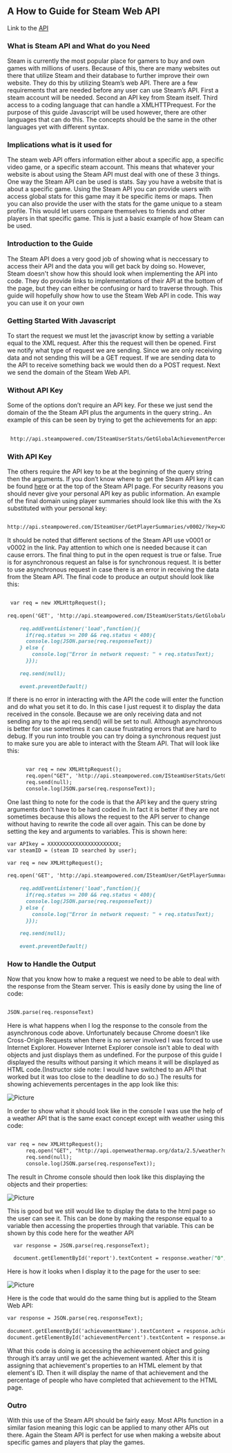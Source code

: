 ## A How to Guide for Steam Web API

Link to the [API](https://developer.valvesoftware.com/wiki/Steam_Web_API)

### What is Steam API and What do you Need

Steam is currently the most popular place for gamers to buy and own games with millions of users. Because of this, there are many websites out there that utilize Steam and their database to further improve their own website. They do this by utilizing Steam’s web API. There are a few requirements that are needed before any user can use Steam’s API. First a steam account will be needed. Second an API key from Steam itself. Third access to a coding language that can handle a XMLHTTPrequest. For the purpose of this guide Javascript will be used however, there are other languages that can do this. The concepts should be the same in the other languages yet with different syntax. 

### Implications what is it used for

The steam web API offers information either about a specific app, a specific video game, or a specific steam account. This means that whatever your website is about using the Steam API must deal with one of these 3 things. One way the Steam API can be used is stats. Say you have a website that is about a specific game. Using the Steam API you can provide users with access global stats for this game may it be specific items or maps. Then you can also provide the user with the stats for the game unique to a steam profile. This would let users compare themselves to friends and other players in that specific game. This is just a basic example of how Steam can be used.

### Introduction to the Guide

The Steam API does a very good job of showing what is neccessary to access their API and the data you will get back by doing so. However, Steam doesn't show how this should look when implementing the API into code. They do provide links to implementations of their API at the bottom of the page, but they can either be confusing or hard to traverse through. This guide will hopefully show how to use the Steam Web API in code. This way you can use it on your own

### Getting Started With Javascript
	
  To start the request we must let the javascript know by setting a variable equal to the XML request. After this the request will then be opened. First we notify what type of request we are sending. Since we are only receiving data and not sending this will be a GET request. If we are sending data to the API to receive something back we would then do a POST request. Next we send the domain of the Steam Web API.
	
### Without API Key

Some of the options don’t require an API key. For these we just send the domain of the the Steam API plus the arguments in the query string.. An example of this can be seen by trying to get the achievements for an app:

```markdown
 
 http://api.steampowered.com/ISteamUserStats/GetGlobalAchievementPercentagesForApp/v0002/?gameid=440&format=xml

```
### With API Key

The others require the API  key to be at the beginning of the query string then the arguments. If you don’t know where to get the Steam API key it can be found [here](https://steamcommunity.com/login/home/?goto=%2Fdev%2Fapikey) or at the top of the Steam API page. For security reasons you should never give your personal API key as public information. An example of the final domain using player summaries should look like this with the Xs substituted with your personal key:

```markdown

http://api.steampowered.com/ISteamUser/GetPlayerSummaries/v0002/?key=XXXXXXXXXXXXXXXXXXXXXXX&steamids=76561197960435530

```

It should be noted that different sections of the Steam API use v0001 or v0002 in the link. Pay attention to which one is needed because it can cause errors. The final thing to put in the open request is true or false. True is for asynchronous  request an false is for synchronous request. It is better to use asynchronous request in case there is an error in receiving the data from the Steam API. The final code to produce an output should look like this:

```markdown

 var req = new XMLHttpRequest();
  
req.open('GET', 'http://api.steampowered.com/ISteamUserStats/GetGlobalAchievementPercentagesForApp/v0002/?gameid=440&format=xml', true);
   
    req.addEventListener('load',function(){
      if(req.status >= 200 && req.status < 400){
	  console.log(JSON.parse(req.responseText))
    } else {
        console.log("Error in network request: " + req.statusText);
      }});
    
    req.send(null);
	
    event.preventDefault()


```

If there is no error in interacting with the API the code will enter the function and do what you set it to do. In this case I just request it to display the data received in the console. Because we are only receiving data and not sending any to the api req.send() will be set to null. Although asynchronous is better for use sometimes it can cause frustrating errors that are hard to debug. If you run into trouble you can try doing a synchronous request just to make sure you are able to interact with the Steam API. That will look like this:

```markdown

      var req = new XMLHttpRequest();
      req.open("GET", 'http://api.steampowered.com/ISteamUserStats/GetGlobalAchievementPercentagesForApp/v0002/?gameid=440&format=xml', false);
      req.send(null);
      console.log(JSON.parse(req.responseText));


```

One last thing to note for the code is that the API key and the query string arguments don't have to be hard coded in. In fact it is better if they are not sometimes because this allows the request to the API server to change without having to rewrite the code all over again. This can be done by setting the key and arguments to variables. This is shown here:

```markdown
var APIkey = XXXXXXXXXXXXXXXXXXXXXXX;
var steamID = (steam ID searched by user);

var req = new XMLHttpRequest();
  
req.open('GET', 'http://api.steampowered.com/ISteamUser/GetPlayerSummaries/v0002/?key=' + APIkey + '&steamids=' + steamID, true);
   
    req.addEventListener('load',function(){
      if(req.status >= 200 && req.status < 400){
	  console.log(JSON.parse(req.responseText))
    } else {
        console.log("Error in network request: " + req.statusText);
      }});
    
    req.send(null);
	
    event.preventDefault()


```

### How to Handle the Output
	
Now that you know how to make a request we need to be able to deal with the response from the Steam server. This is easily done by using the line of code:

```markdown

JSON.parse(req.responseText)

```

Here is what happens when I log the response to the console from the asynchronous code above. Unfortunately because Chrome doesn’t like Cross-Origin Requests when there is no server involved I was forced to use Internet Explorer. However Internet Explorer console isn't able to deal with objects and just displays them as undefined. For the purpose of this guide I displayed the results without parsing it which means it will be displayed as HTML code.(Instructor side note: I would have switched to an API that worked but it was too close to the deadline to do so.) The results for showing achievements percentages in the app look like this:



![Picture](https://cloud.githubusercontent.com/assets/25128961/23541487/7875a6aa-ff9c-11e6-94c2-eb4087a3ceb6.png)



In order to show what it should look like in the console I was use the help of a weather API that is the same exact concept except with weather using this code:

```markdown

var req = new XMLHttpRequest();
      req.open("GET", "http://api.openweathermap.org/data/2.5/weather?q=Corvallis,or&appid=XXXXXXXXXXXXXXXXXX", false);
      req.send(null);
      console.log(JSON.parse(req.responseText));

```
The result in Chrome console  should then look like this displaying the objects and their properties:



![Picture](https://cloud.githubusercontent.com/assets/25128961/23541620/6d5e05c2-ff9d-11e6-9f73-75f780b000d0.png)



This is good but we still would like to display the data to the html page so the user can see it. This can be done by making the response equal to a variable then accessing the properties through that variable. This can be shown by this code here for the weather API
```markdown
  var response = JSON.parse(req.responseText);
     
  document.getElementById('report').textContent = response.weather["0"].description;
```
Here is how it looks when I display it to the page for the user to see:



![Picture](https://cloud.githubusercontent.com/assets/25128961/23541671/b6cf204c-ff9d-11e6-92c2-c9e584710201.png)



Here is the code that would do the same thing but is applied to the Steam Web API:
```markdown
var response = JSON.parse(req.responseText);
     
document.getElementById('achievementName').textContent = response.achievements["3"].name;
document.getElementById('achievementPercent').textContent = response.achievements["3"].percent;
```

What this code is doing is accessing the achievement object and going through it’s array until we get the achievement wanted. After this it is assigning that achievement's properties to an HTML element by that element's ID. Then it will display the name of that achievement and the percentage of people who have completed that achievement to the HTML page. 
	
	

### Outro

With this use of the Steam API should be fairly easy. Most APIs function in a similar fasion meaning this logic can be applied to many other APIs out there. Again the Steam API is perfect for use when making a website about specific games and players that play the games. 


